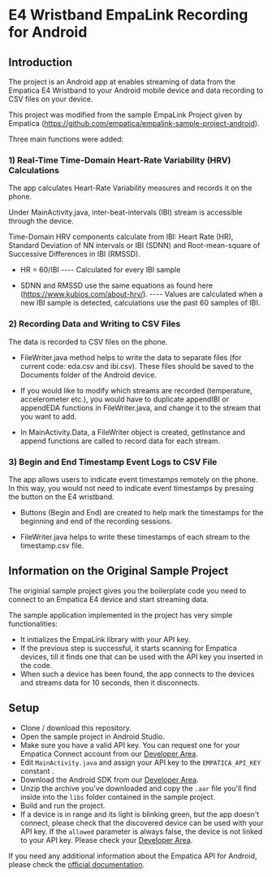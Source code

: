 # E4 Wristband EmpaLink Recording for Android

## Introduction

The project is an Android app at enables streaming of data from the Empatica E4 Wristband to your Android mobile device and data recording to CSV files on your device.

This project was modified from the sample EmpaLink Project given by Empatica (https://github.com/empatica/empalink-sample-project-android).

Three main functions were added:

### 1) Real-Time Time-Domain Heart-Rate Variability (HRV) Calculations

The app calculates Heart-Rate Variability measures and records it on the phone.

Under MainActivity.java, inter-beat-intervals (IBI) stream is accessible through the device.

Time-Domain HRV components calculate from IBI: Heart Rate (HR), Standard Deviation of NN intervals or IBI (SDNN) and Root-mean-square of Successive Differences in IBI (RMSSD).

- HR = 60/IBI ---- Calculated for every IBI sample

- SDNN and RMSSD use the same equations as found here (https://www.kubios.com/about-hrv/). ---- Values are calculated when a new IBI sample is detected, calculations use the past 60 samples of IBI.

### 2) Recording Data and Writing to CSV Files

The data is recorded to CSV files on the phone.

- FileWriter.java method helps to write the data to separate files (for current code: eda.csv and ibi.csv). These files should be saved to the Documents folder of the Android device.

- If you would like to modify which streams are recorded (temperature, accelerometer etc.), you would have to duplicate appendIBI or appendEDA functions in FileWriter.java, and change it to the stream that you want to add.

- In MainActivity.Data, a FileWriter object is created, getInstance and append functions are called to record data for each stream. 

### 3) Begin and End Timestamp Event Logs to CSV File

The app allows users to indicate event timestamps remotely on the phone. In this way, you would not need to indicate event timestamps by pressing the button on the E4 wristband.

- Buttons (Begin and End) are created to help mark the timestamps for the beginning and end of the recording sessions. 

- FileWriter.java helps to write these timestamps of each stream to the timestamp.csv file.


## Information on the Original Sample Project

The originial sample project gives you the boilerplate code you need to connect to an Empatica E4 device and start streaming data.

The sample application implemented in the project has very simple functionalities:

- It initializes the EmpaLink library with your API key.
- If the previous step is successful, it starts scanning for Empatica devices, till it finds one that can be used with the API key you inserted in the code.
- When such a device has been found, the app connects to the devices and streams data for 10 seconds, then it disconnects.

## Setup

- Clone / download this repository.
- Open the sample project in Android Studio.
- Make sure you have a valid API key. You can request one for your Empatica Connect account from our [Developer Area][1].
- Edit `MainActivity.java` and assign your API key to the `EMPATICA_API_KEY` constant .
- Download the Android SDK from our [Developer Area][1].
- Unzip the archive you've downloaded and copy the `.aar` file you'll find inside into the `libs` folder contained in the sample project.
- Build and run the project.
- If a device is in range and its light is blinking green, but the app doesn't connect, please check that the discovered device can be used with your API key. If the `allowed` parameter is always false, the device is not linked to your API key. Please check your [Developer Area][1].

If you need any additional information about the Empatica API for Android, please check the [official documentation][2].

[1]: https://www.empatica.com/connect/developer.php
[2]: http://developer.empatica.com
